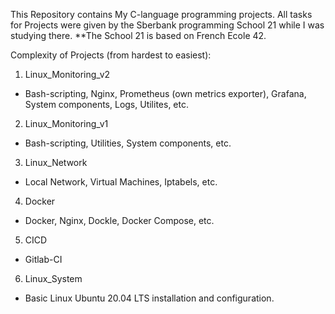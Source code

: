 This Repository contains My C-language programming projects. All tasks for Projects were given by the Sberbank programming School 21 while I was studying there.
**The School 21 is based on French Ecole 42.

Complexity of Projects (from hardest to easiest):
1) Linux_Monitoring_v2
- Bash-scripting, Nginx, Prometheus (own metrics exporter), Grafana, System components, Logs, Utilites, etc.
2) Linux_Monitoring_v1
- Bash-scripting, Utilities, System components, etc.
3) Linux_Network
- Local Network, Virtual Machines, Iptabels, etc.
4) Docker
- Docker, Nginx, Dockle, Docker Compose, etc.
5) CICD
- Gitlab-CI
6) Linux_System
- Basic Linux Ubuntu 20.04 LTS installation and configuration.
